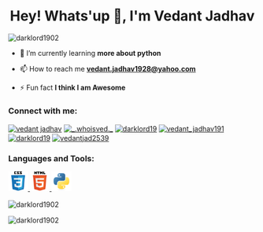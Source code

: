 <h1 align="center">Hey! Whats'up 👋, I'm Vedant Jadhav</h1>
<p align="left"> <img src="https://komarev.com/ghpvc/?username=darklord1902&label=Profile%20views&color=0e75b6&style=flat" alt="darklord1902" /> </p>

- 🌱 I’m currently learning **more about python**

- 📫 How to reach me **vedant.jadhav1928@yahoo.com**

- ⚡ Fun fact **I think I am Awesome**

<h3 align="left">Connect with me:</h3>
<p align="left">
<a href="https://www.linkedin.com/in/vedant-jadhav-1928fj/" target="blank"><img align="center" src="https://raw.githubusercontent.com/rahuldkjain/github-profile-readme-generator/master/src/images/icons/Social/linked-in-alt.svg" alt="vedant jadhav" height="30" width="40" /></a>
<a href="https://www.instagram.com/_.whoisved._/" target="blank"><img align="center" src="https://raw.githubusercontent.com/rahuldkjain/github-profile-readme-generator/master/src/images/icons/Social/instagram.svg" alt="_.whoisved._" height="30" width="40" /></a>
<a href="https://www.codechef.com/users/darklord19" target="blank"><img align="center" src="https://cdn.jsdelivr.net/npm/simple-icons@3.1.0/icons/codechef.svg" alt="darklord19" height="30" width="40" /></a>
<a href="https://www.hackerrank.com/profile/vedant_jadhav191" target="blank"><img align="center" src="https://raw.githubusercontent.com/rahuldkjain/github-profile-readme-generator/master/src/images/icons/Social/hackerrank.svg" alt="vedant_jadhav191" height="30" width="40" /></a>
<a href="https://leetcode.com/u/DarkLord19/" target="blank"><img align="center" src="https://raw.githubusercontent.com/rahuldkjain/github-profile-readme-generator/master/src/images/icons/Social/leet-code.svg" alt="darklord19" height="30" width="40" /></a>
<a href="https://www.geeksforgeeks.org/user/vedantjad2539/" target="blank"><img align="center" src="https://raw.githubusercontent.com/rahuldkjain/github-profile-readme-generator/master/src/images/icons/Social/geeks-for-geeks.svg" alt="vedantjad2539" height="30" width="40" /></a>
</p>

<h3 align="left">Languages and Tools:</h3>
<p align="left"> <a href="https://www.w3schools.com/css/" target="_blank" rel="noreferrer"> <img src="https://raw.githubusercontent.com/devicons/devicon/master/icons/css3/css3-original-wordmark.svg" alt="css3" width="40" height="40"/> </a> <a href="https://www.w3.org/html/" target="_blank" rel="noreferrer"> <img src="https://raw.githubusercontent.com/devicons/devicon/master/icons/html5/html5-original-wordmark.svg" alt="html5" width="40" height="40"/> </a> <a href="https://www.python.org" target="_blank" rel="noreferrer"> <img src="https://raw.githubusercontent.com/devicons/devicon/master/icons/python/python-original.svg" alt="python" width="40" height="40"/> </a> </p>

<p><img align="center" src="https://github-readme-stats.vercel.app/api/top-langs?username=darklord1902&show_icons=true&locale=en&layout=compact" alt="darklord1902" /></p>

<p><img align="center" src="https://github-readme-streak-stats.herokuapp.com/?user=darklord1902&" alt="darklord1902" /></p>
